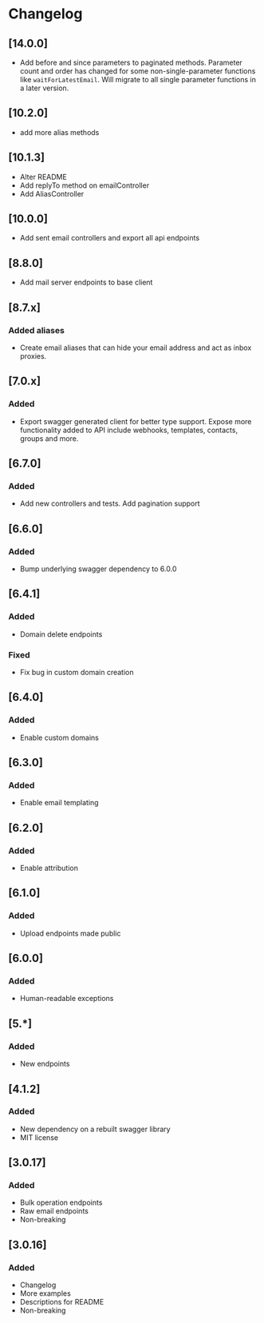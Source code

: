 # Changelog

## [14.0.0]
- Add before and since parameters to paginated methods. Parameter count and order has changed for some non-single-parameter functions like `waitForLatestEmail`. Will migrate to all single parameter functions in a later version.

## [10.2.0]
- add more alias methods

## [10.1.3]
- Alter README
- Add replyTo method on emailController
- Add AliasController

## [10.0.0]
- Add sent email controllers and export all api endpoints

## [8.8.0]
- Add mail server endpoints to base client

## [8.7.x]
### Added aliases
- Create email aliases that can hide your email address and act as inbox proxies.

## [7.0.x]
### Added
- Export swagger generated client for better type support. Expose more functionality added to API include webhooks, templates, contacts, groups and more.

## [6.7.0]
### Added
- Add new controllers and tests. Add pagination support

## [6.6.0]
### Added
- Bump underlying swagger dependency to 6.0.0

## [6.4.1]
### Added
- Domain delete endpoints
### Fixed
- Fix bug in custom domain creation

## [6.4.0]
### Added
- Enable custom domains

## [6.3.0]
### Added
- Enable email templating

## [6.2.0]
### Added
- Enable attribution

## [6.1.0]
### Added
- Upload endpoints made public

## [6.0.0]
### Added
- Human-readable exceptions

## [5.*]
### Added
- New endpoints 

## [4.1.2]
### Added
- New dependency on a rebuilt swagger library
- MIT license

## [3.0.17]
### Added
- Bulk operation endpoints
- Raw email endpoints
- Non-breaking

## [3.0.16]
### Added
- Changelog
- More examples
- Descriptions for README
- Non-breaking
